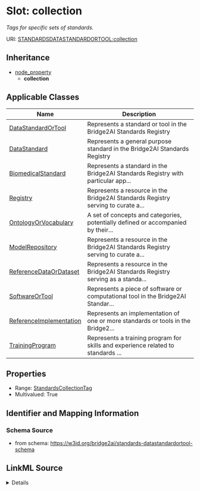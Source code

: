 # Slot: collection
_Tags for specific sets of standards._


URI: [STANDARDSDATASTANDARDORTOOL:collection](https://w3id.org/bridge2ai/standards-datastandardortool-schema/collection)




## Inheritance

* [node_property](node_property.md)
    * **collection**





## Applicable Classes

| Name | Description |
| --- | --- |
[DataStandardOrTool](DataStandardOrTool.md) | Represents a standard or tool in the Bridge2AI Standards Registry
[DataStandard](DataStandard.md) | Represents a general purpose standard in the Bridge2AI Standards Registry
[BiomedicalStandard](BiomedicalStandard.md) | Represents a standard in the Bridge2AI Standards Registry with particular app...
[Registry](Registry.md) | Represents a resource in the Bridge2AI Standards Registry serving to curate a...
[OntologyOrVocabulary](OntologyOrVocabulary.md) | A set of concepts and categories, potentially defined or accompanied by their...
[ModelRepository](ModelRepository.md) | Represents a resource in the Bridge2AI Standards Registry serving to curate a...
[ReferenceDataOrDataset](ReferenceDataOrDataset.md) | Represents a resource in the Bridge2AI Standards Registry serving as a standa...
[SoftwareOrTool](SoftwareOrTool.md) | Represents a piece of software or computational tool in the Bridge2AI Standar...
[ReferenceImplementation](ReferenceImplementation.md) | Represents an implementation of one or more standards or tools in the Bridge2...
[TrainingProgram](TrainingProgram.md) | Represents a training program for skills and experience related to standards ...






## Properties

* Range: [StandardsCollectionTag](StandardsCollectionTag.md)
* Multivalued: True








## Identifier and Mapping Information







### Schema Source


* from schema: https://w3id.org/bridge2ai/standards-datastandardortool-schema




## LinkML Source

<details>
```yaml
name: collection
description: Tags for specific sets of standards.
from_schema: https://w3id.org/bridge2ai/standards-datastandardortool-schema
rank: 1000
is_a: node property
domain: NamedThing
multivalued: true
alias: collection
domain_of:
- DataStandardOrTool
range: StandardsCollectionTag

```
</details>